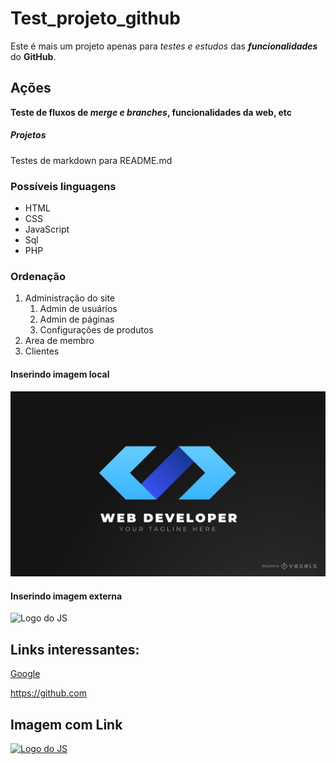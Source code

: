 # Test_projeto_github
Este é mais um projeto apenas para *testes e estudos* das ***funcionalidades*** do **GitHub**.

## Ações

**Teste de fluxos de _merge e branches_, funcionalidades da web, etc**

##### Projetos

Testes de markdown para README.md

### Possíveis linguagens
* HTML
* CSS
* JavaScript
* Sql
* PHP

### Ordenação

1. Administração do site
    1. Admin de usuários
    2. Admin de páginas
    3. Configurações de produtos
2. Area de membro
3. Clientes

#### Inserindo imagem local

![Logo do web dev](img/web-dev-logo.jpg)

#### Inserindo imagem externa

![Logo do JS](https://img1.gratispng.com/20180809/rok/kisspng-javascript-and-jquery-interactive-front-end-web-d--5b6cfa25cf8a30.0077362015338685818501.jpg)


## Links interessantes:

[Google](https://www.google.com)

https://github.com


## Imagem com Link
[![Logo do JS](https://img1.gratispng.com/20180809/rok/kisspng-javascript-and-jquery-interactive-front-end-web-d--5b6cfa25cf8a30.0077362015338685818501.jpg)](https://www.google.com)

